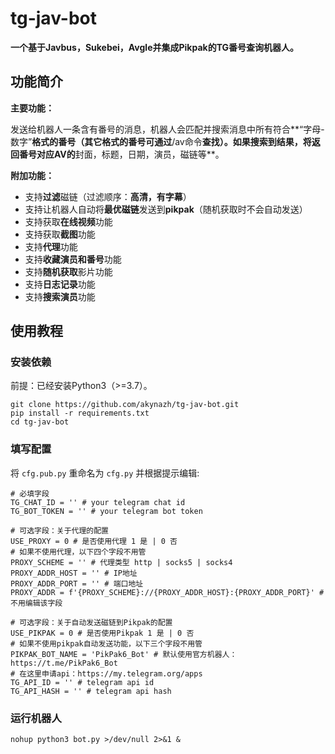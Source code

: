 # tg-jav-bot

**一个基于Javbus，Sukebei，Avgle并集成Pikpak的TG番号查询机器人。**

## 功能简介

**主要功能：**

发送给机器人一条含有番号的消息，机器人会匹配并搜索消息中所有符合**“字母-数字”**格式的番号（其它格式的番号可通过**/av命令**查找）。如果搜索到结果，将返回番号对应AV的**封面，标题，日期，演员，磁链等**。

**附加功能：**

- 支持**过滤**磁链（过滤顺序：**高清，有字幕**）
- 支持让机器人自动将**最优磁链**发送到**pikpak**（随机获取时不会自动发送）
- 支持获取**在线视频**功能
- 支持获取**截图**功能
- 支持**代理**功能
- 支持**收藏演员和番号**功能
- 支持**随机获取**影片功能
- 支持**日志记录**功能
- 支持**搜索演员**功能

## 使用教程

### 安装依赖

前提：已经安装Python3（>=3.7）。

```
git clone https://github.com/akynazh/tg-jav-bot.git
pip install -r requirements.txt
cd tg-jav-bot
```

### 填写配置

将 `cfg.pub.py` 重命名为 `cfg.py` 并根据提示编辑:

```
# 必填字段
TG_CHAT_ID = '' # your telegram chat id
TG_BOT_TOKEN = '' # your telegram bot token

# 可选字段：关于代理的配置
USE_PROXY = 0 # 是否使用代理 1 是 | 0 否
# 如果不使用代理，以下四个字段不用管
PROXY_SCHEME = '' # 代理类型 http | socks5 | socks4
PROXY_ADDR_HOST = '' # IP地址
PROXY_ADDR_PORT = '' # 端口地址
PROXY_ADDR = f'{PROXY_SCHEME}://{PROXY_ADDR_HOST}:{PROXY_ADDR_PORT}' # 不用编辑该字段

# 可选字段：关于自动发送磁链到Pikpak的配置
USE_PIKPAK = 0 # 是否使用Pikpak 1 是 | 0 否
# 如果不使用pikpak自动发送功能，以下三个字段不用管
PIKPAK_BOT_NAME = 'PikPak6_Bot' # 默认使用官方机器人：https://t.me/PikPak6_Bot
# 在这里申请api：https://my.telegram.org/apps
TG_API_ID = '' # telegram api id
TG_API_HASH = '' # telegram api hash
```

### 运行机器人

```
nohup python3 bot.py >/dev/null 2>&1 &
```